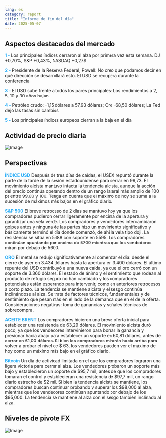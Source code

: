 ```yaml
---
lang: es
category: report
title: "Informe de fin del día"
date: 2025-05-07
---
```



<h2>Aspectos destacados del mercado</h2>
<strong style="color: #2caef7;">1 - </strong> Los principales índices cerraron al alza por primera vez esta semana. DJ +0,70%, S&P +0,43%, NASDAQ +0,27$


<strong style="color: #2caef7;">2 - </strong> Presidente de la Reserva Federal, Powell: No creo que podamos decir en qué dirección se desarrollará esto. El USD se recupera durante la conferencia

<strong style="color: #2caef7;">3 - </strong> El USD sube frente a todos los pares principales; Los rendimientos a 2, 5, 10 y 30 años bajan

<strong style="color: #2caef7;">4 - </strong> Petróleo crudo: -1,15 dólares a 57,93 dólares; Oro -68,50 dólares; La Fed dejó las tasas sin cambios

<strong style="color: #2caef7;">5 - </strong> Los principales índices europeos cierran a la baja en el día



<h2>Actividad de precio diaria</h2>
<img src="https://markleighedu.github.io/img/May-2025/07-May-2025/price.jpg" alt="Image"/>

<h2>Perspectivas</h2>
<strong style="color: #2caef7;">ÍNDICE USD</strong> Después de tres días de caídas, el USDX repuntó durante la parte de la tarde de la sesión estadounidense para cerrar en 99,73. El movimiento alcista mantuvo intacta la tendencia alcista, aunque la acción del precio continúa operando dentro de un rango lateral más amplio de 100 pt entre 99,00 y 100. Tenga en cuenta que el máximo de hoy se suma a la sucesión de máximos más bajos en el gráfico diario. 

<strong style="color: #2caef7;">S&P 500</strong> El breve retroceso de 2 días se mantuvo hoy ya que los compradores pudieron cerrar ligeramente por encima de la apertura y garantizar una vela verde. Los compradores y vendedores intercambiaron golpes antes y ninguna de las partes hizo un movimiento significativo y básicamente terminó el día donde comenzó, de ahí la vela tipo doji. La resistencia se sitúa en 5688 con soporte en 5595. Los compradores continúan apuntando por encima de 5700 mientras que los vendedores miran por debajo de 5600.

<strong style="color: #2caef7;">ORO</strong> El metal se redujo significativamente al comenzar el día: desde el cierre de ayer en 3.434 dólares hasta la apertura en 3.400 dólares. El último repunte del USD contribuyó a una nueva caída, ya que el oro cerró con un soporte de 3.360 dólares. El estado de ánimo y el sentimiento que rodean al producto de refugio seguro no han cambiado y los compradores potenciales están esperando para intervenir, como en anteriores retrocesos a corto plazo. La tendencia se mantiene alcista y el sesgo continúa inclinándose al alza. Se trata de factores técnicos, fundamentales y de sentimiento que pesan más en el lado de la demanda que en el de la oferta. Consideraciones negativas: toma de ganancias y señales técnicas de sobrecompra.  

<strong style="color: #2caef7;">ACEITE BRENT</strong> Los compradores hicieron una breve oferta inicial para establecer una resistencia de 63,29 dólares. El movimiento alcista duró poco, ya que los vendedores intervinieron para borrar la ganancia y presionar hacia abajo para establecer un soporte en 60,81 dólares, antes de cerrar en 61,00 dólares. Si bien los compradores mirarán hacia arriba para volver a probar el nivel de $ 63, los vendedores pueden ver el máximo de hoy como un máximo más bajo en el gráfico diario.

<strong style="color: #2caef7;">Bitcoin</strong> Un día de actividad limitada en el que los compradores lograron una ligera victoria para cerrar al alza. Los vendedores probaron un soporte más bajo y establecieron un soporte de $95,7 mil, antes de que los compradores tomaran el control y establecieran una resistencia de $97,7 mil, un rango diario estrecho de $2 mil. Si bien la tendencia alcista se mantiene, los compradores buscan continuar probando y superar los $98,000 al alza, mientras que los vendedores continúan apuntando por debajo de los $95,000. La tendencia se mantiene al alza con el sesgo también inclinado al alza.



<h2>Niveles de pivote FX</h2>
<img src="https://markleighedu.github.io/img/May-2025/07-May-2025/pivot.jpg" alt="Image"/>
